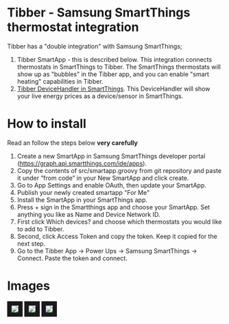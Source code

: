 # Tibber - Samsung SmartThings thermostat integration
Tibber has a "double integration" with Samsung SmartThings;
1. Tibber SmartApp - this is described below. This integration connects thermostats in SmartThings to Tibber. The SmartThings thermostats will show up as "bubbles" in the Tibber app, and you can enable "smart heating" capabilities in Tibber.
2. [Tibber DeviceHandler in SmartThings](https://github.com/tibbercom/tibber-smartthings-app/tree/master/src/Device%20handlers). This DeviceHandler will show your live energy prices as a device/sensor in SmartThings.

# How to install
Read an follow the steps below **very carefully**
1. Create a new SmartApp in Samsung SmartThings developer portal (https://graph.api.smartthings.com/ide/apps).
2. Copy the contents of src/smartapp.groovy from git repository and paste it under ”from code” in your New SmartApp and click create.
3. Go to App Settings and enable OAuth, then update your SmartApp.
4. Publish your newly created smartapp "For Me"
5. Install the SmartApp in your SmartThings app.
6. Press + sign in the Smartthings app and choose your SmartApp. Set anything you like as Name and Device Network ID.
7. First click Which devices? and choose which thermostats you would like to add to Tibber.
8. Second, click Access Token and copy the token. Keep it copied for the next step.
9. Go to the Tibber App -> Power Ups -> Samsung SmartThings -> Connect. Paste the token and connect.

# Images
<img src="Images/new-smartthings-app-1.png" border="10" />
<img src="Images/new-smartthings-app-1.png" border="10" />
<img src="Images/token.png" border="10" />
